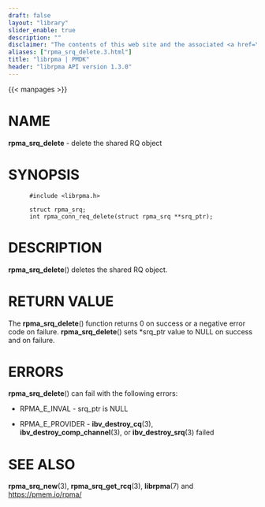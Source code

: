 ```yaml
---
draft: false
layout: "library"
slider_enable: true
description: ""
disclaimer: "The contents of this web site and the associated <a href=\"https://github.com/pmem\">GitHub repositories</a> are BSD-licensed open source."
aliases: ["rpma_srq_delete.3.html"]
title: "librpma | PMDK"
header: "librpma API version 1.3.0"
---
```

{{< manpages >}}

[comment]: <> (SPDX-License-Identifier: BSD-3-Clause)
[comment]: <> (Copyright 2020-2023, Intel Corporation)

# NAME

**rpma_srq_delete** - delete the shared RQ object

# SYNOPSIS

          #include <librpma.h>

          struct rpma_srq;
          int rpma_conn_req_delete(struct rpma_srq **srq_ptr);

# DESCRIPTION

**rpma_srq_delete**() deletes the shared RQ object.

# RETURN VALUE

The **rpma_srq_delete**() function returns 0 on success or a negative
error code on failure. **rpma_srq_delete**() sets \*srq_ptr value to
NULL on success and on failure.

# ERRORS

**rpma_srq_delete**() can fail with the following errors:

-   RPMA_E\_INVAL - srq_ptr is NULL

-   RPMA_E\_PROVIDER - **ibv_destroy_cq**(3),
    **ibv_destroy_comp_channel**(3), or **ibv_destroy_srq**(3) failed

# SEE ALSO

**rpma_srq_new**(3), **rpma_srq_get_rcq**(3), **librpma**(7) and
https://pmem.io/rpma/
